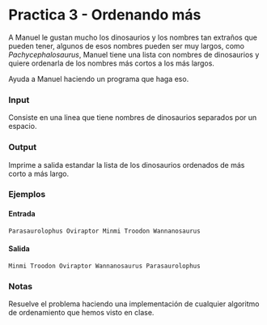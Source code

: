 # Practica 3 - Ordenando más
A Manuel le gustan mucho los dinosaurios y los nombres tan extraños que pueden tener, algunos de esos nombres pueden ser muy largos, como *Pachycephalosaurus*, Manuel tiene una lista con nombres de dinosaurios y quiere ordenarla de los nombres más cortos a los más largos.

Ayuda a Manuel haciendo un programa que haga eso.

### Input
Consiste en una linea que tiene nombres de dinosaurios separados por un espacio.

### Output

Imprime a salida estandar la lista de los dinosaurios ordenados de más corto a más largo.

### Ejemplos

#### Entrada
```
Parasaurolophus Oviraptor Minmi Troodon Wannanosaurus
```
#### Salida

```
Minmi Troodon Oviraptor Wannanosaurus Parasaurolophus
```

### Notas

Resuelve el problema haciendo una implementación de cualquier algoritmo de ordenamiento que hemos visto en clase.